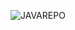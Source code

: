 ![JAVAREPO](https://user-images.githubusercontent.com/111775575/233870534-78d8ae9c-8bd9-4e65-9d8c-7e183e6e99b4.png)
